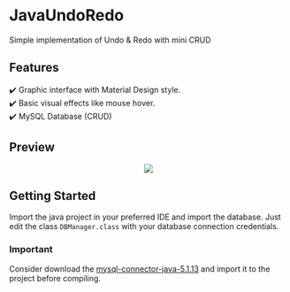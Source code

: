 # JavaUndoRedo
Simple implementation of Undo & Redo with mini CRUD

## Features
✔️ Graphic interface with Material Design style.\
✔️ Basic visual effects like mouse hover.\
✔️ MySQL Database (CRUD)

## Preview

<p align="center">
  <kbd>
    <img src="https://i.ibb.co/M24mYD7/program.png"></img>
  </kbd>
</p>

## Getting Started
Import the java project in your preferred IDE and import the database. Just edit the class `DBManager.class` with your database connection credentials.

### Important
Consider download the [mysql-connector-java-5.1.13](http://www.java2s.com/Code/JarDownload/mysql/mysql-connector-java-5.1.13.jar.zip) and import it to the project before compiling.
